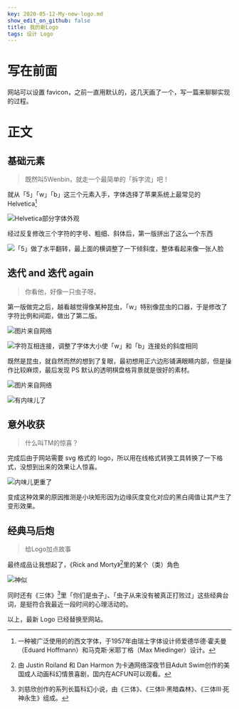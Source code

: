 ```yaml
---
key: 2020-05-12-My-new-logo.md
show_edit_on_github: false
title: 我的新Logo
tags: 设计 Logo
---
```


# 写在前面  
网站可以设置 favicon，之前一直用默认的，这几天画了一个，写一篇来聊聊实现的过程。<!--more-->  

# 正文  

## 基础元素  

> 既然叫5Wenbin，就走一个最简单的「拆字流」吧！  

就从「5」「w」「b」这三个元素入手，字体选择了苹果系统上最常见的 Helvetica[^1]  

![Helvetica部分字体外观](https://bkimg.cdn.bcebos.com/pic/203fb80e7bec54e76f4130a3b1389b504ec26ad9 "Helvetica字母")  

经过反复修改三个字符的字号、粗细、斜体后，第一版拼出了这么一个东西  

![「5」做了水平翻转，最上面的横调整了一下倾斜度，整体看起来像一张人脸](http://1.5wenbin.sc2yun.com/logo_old.png "第一版Logo")  

## 迭代 and 迭代 again  

> 你看他，好像一只虫子呀。  

第一版做完之后，越看越觉得像某种昆虫，「w」特别像昆虫的口器，于是修改了字符比例和间距，做出了第二版。  

![图片来自网络](https://gss0.baidu.com/-4o3dSag_xI4khGko9WTAnF6hhy/zhidao/wh%3D600%2C800/sign=0bb4005777310a55c471d6f287756f91/314e251f95cad1c85b046683713e6709c83d51d3.jpg "昆虫图片")  

![字符互相连接，调整了字体大小使「w」和「b」连接处的斜度相同](http://1.5wenbin.sc2yun.com/logo_without_eye.png "第二版Logo")  

既然是昆虫，就自然而然的想到了复眼，最初想用正六边形铺满眼睛内部，但是操作比较麻烦，最后发现 PS 默认的透明棋盘格背景就是很好的素材。  

![图片来自网络](https://tse4-mm.cn.bing.net/th/id/OIP.8AQmlL_uQNn4JELRlOPMkwAAAA "复眼图片")  

![有内味儿了](http://1.5wenbin.sc2yun.com/logo.png "添加复眼")  

## 意外收获  

> 什么叫TM的惊喜？  

完成后由于网站需要 svg 格式的 logo，所以用在线格式转换工具转换了一下格式，没想到出来的效果让人惊喜。

![内味儿更重了](http://5wenbin.sc2yun.com/logo1.png "复眼变形")  

变成这种效果的原因推测是小块矩形因为边缘灰度变化对应的黑白阈值让其产生了变形效果。  

## 经典马后炮

> 给Logo加点故事  

最终成品让我想起了，《Rick and Morty》[^2]里的某个（类）角色  

![神似](http://5wenbin.sc2yun.com/R&M.png "R&M")  

同时还有《三体》[^3]里「你们是虫子」、「虫子从来没有被真正打败过」这些经典台词，是挺符合我最近一段时间的心理活动的。  

以上，最新 Logo 已经替换至网站。  

[^1]:一种被广泛使用的的西文字体，于1957年由瑞士字体设计师爱德华德·霍夫曼（Eduard Hoffmann）和马克斯·米耶丁格（Max Miedinger）设计。  
[^2]:由 Justin Roiland 和 Dan Harmon 为卡通网络深夜节目Adult Swim创作的美国成人动画科幻情景喜剧，国内在ACFUN可以观看。  
[^3]:刘慈欣创作的系列长篇科幻小说，由《三体》、《三体Ⅱ·黑暗森林》、《三体Ⅲ·死神永生》组成。  
